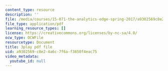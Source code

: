 ```yaml
---
content_type: resource
description: ''
file: /media/courses/15-071-the-analytics-edge-spring-2017/a9302569c8e24a6c7f6af3650f4eac75_f-EN4QySwAs.pdf
file_type: application/pdf
learning_resource_types: []
license: https://creativecommons.org/licenses/by-nc-sa/4.0/
ocw_type: OCWFile
resourcetype: Document
title: 3play pdf file
uid: a9302569-c8e2-4a6c-7f6a-f3650f4eac75
video_metadata:
  youtube_id: null
---
```

